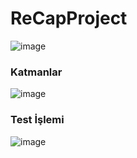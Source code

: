 # ReCapProject
![image](https://github.com/MelihDincer/ReCapProject/assets/115299123/a21781bf-b7aa-49c3-9514-244e80cedd6a)

### Katmanlar
![image](https://github.com/MelihDincer/ReCapProject/assets/115299123/3adf452a-0d50-4b4d-aae8-d0ca6f59527b)

### Test İşlemi
![image](https://github.com/MelihDincer/ReCapProject/assets/115299123/8e606a2a-0fe0-44d4-8052-90787c251c76)

